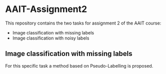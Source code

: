 # AAIT-Assignment2
This repository contains the two tasks for assignment 2 of the AAIT course:
- Image classification with missing labels
- Image classification with noisy labels

## Image classification with missing labels
For this specific task a method based on Pseudo-Labelling is proposed.

